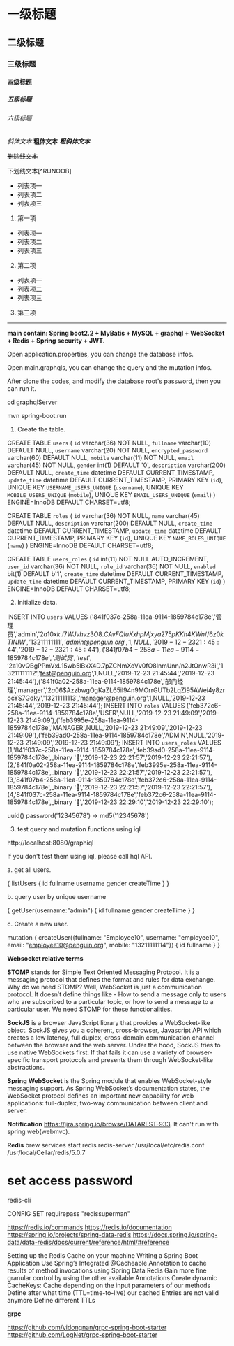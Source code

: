 # 一级标题
## 二级标题
### 三级标题
#### 四级标题
##### 五级标题
###### 六级标题

*斜体文本*
**粗体文本**
***粗斜体文本***

~~删除线文本~~

下划线文本[^RUNOOB]

* 列表项一
* 列表项二
* 列表项三

1. 第一项
* 列表项一
* 列表项二
* 列表项三
2. 第二项
- 列表项一
- 列表项二
- 列表项三
3. 第三项

***

**main contain: Spring boot2.2 + MyBatis + MySQL + graphql + WebSocket + Redis + Spring security + JWT.**

Open application.properties, you can change the database infos.

Open main.graphqls, you can change the query and the mutation infos.

After clone the codes, and modify the database root's password, then you can run it. 

cd graphqlServer

mvn spring-boot:run

1. Create the table.

CREATE TABLE `users` (
  `id` varchar(36) NOT NULL,
  `fullname` varchar(10) DEFAULT NULL,
  `username` varchar(20) NOT NULL,
  `encrypted_password` varchar(60) DEFAULT NULL,
  `mobile` varchar(11) NOT NULL,
  `email` varchar(45) NOT NULL,
  `gender` int(1) DEFAULT '0',
  `description` varchar(200) DEFAULT NULL,
  `create_time` datetime DEFAULT CURRENT_TIMESTAMP,
  `update_time` datetime DEFAULT CURRENT_TIMESTAMP,
  PRIMARY KEY (`id`),
  UNIQUE KEY `USERNAME_USERS_UNIQUE` (`username`),
  UNIQUE KEY `MOBILE_USERS_UNIQUE` (`mobile`),
  UNIQUE KEY `EMAIL_USERS_UNIQUE` (`email`)
) ENGINE=InnoDB DEFAULT CHARSET=utf8;

CREATE TABLE `roles` (
  `id` varchar(36) NOT NULL,
  `name` varchar(45) DEFAULT NULL,
  `description` varchar(200) DEFAULT NULL,
  `create_time` datetime DEFAULT CURRENT_TIMESTAMP,
  `update_time` datetime DEFAULT CURRENT_TIMESTAMP,
  PRIMARY KEY (`id`),
  UNIQUE KEY `NAME_ROLES_UNIQUE` (`name`)
) ENGINE=InnoDB DEFAULT CHARSET=utf8;

CREATE TABLE `users_roles` (
  `id` int(11) NOT NULL AUTO_INCREMENT,
  `user_id` varchar(36) NOT NULL,
  `role_id` varchar(36) NOT NULL,
  `enabled` bit(1) DEFAULT b'1',
  `create_time` datetime DEFAULT CURRENT_TIMESTAMP,
  `update_time` datetime DEFAULT CURRENT_TIMESTAMP,
  PRIMARY KEY (`id`)
) ENGINE=InnoDB DEFAULT CHARSET=utf8;

2. Initialize data.

INSERT INTO `users` VALUES ('841f037c-258a-11ea-9114-1859784c178e','管理员','admin','$2a$10$xk.I7WJvhvz3O8.CAvFQIuKxhpMjxya275pKKh4KWn//6z0kTINIW','13211111111','admin@penguin.org',1,NULL,'2019-12-23 21:45:44','2019-12-23 21:45:44'),('841f07b4-258a-11ea-9114-1859784c178e','测试员','test','$2a$10$vQBgPPmVxL15wb5lBxX4D.7pZCNmXoVv0fO8InmUnn/n2JtOnwR3i','13211111112','test@penguin.org',1,NULL,'2019-12-23 21:45:44','2019-12-23 21:45:44'),('841f0a02-258a-11ea-9114-1859784c178e','部门经理','manager','$2a$06$AzzbwgOgKaZL65il94n9MOrrGUTb2LqZi95AWei4y8zrocYS7Gdky','13211111113','manager@penguin.org',1,NULL,'2019-12-23 21:45:44','2019-12-23 21:45:44');
INSERT INTO `roles` VALUES ('feb372c6-258a-11ea-9114-1859784c178e','USER',NULL,'2019-12-23 21:49:09','2019-12-23 21:49:09'),('feb3995e-258a-11ea-9114-1859784c178e','MANAGER',NULL,'2019-12-23 21:49:09','2019-12-23 21:49:09'),('feb39ad0-258a-11ea-9114-1859784c178e','ADMIN',NULL,'2019-12-23 21:49:09','2019-12-23 21:49:09');
INSERT INTO `users_roles` VALUES (1,'841f037c-258a-11ea-9114-1859784c178e','feb39ad0-258a-11ea-9114-1859784c178e',_binary '','2019-12-23 22:21:57','2019-12-23 22:21:57'),(2,'841f0a02-258a-11ea-9114-1859784c178e','feb3995e-258a-11ea-9114-1859784c178e',_binary '','2019-12-23 22:21:57','2019-12-23 22:21:57'),(3,'841f07b4-258a-11ea-9114-1859784c178e','feb372c6-258a-11ea-9114-1859784c178e',_binary '','2019-12-23 22:21:57','2019-12-23 22:21:57'),(4,'841f037c-258a-11ea-9114-1859784c178e','feb372c6-258a-11ea-9114-1859784c178e',_binary '','2019-12-23 22:29:10','2019-12-23 22:29:10');

uuid()
password('12345678') -> md5('12345678')

3. test query and mutation functions using iql

http://localhost:8080/graphiql

If you don't test them using iql, please call hql API.

a. get all users.

{
  listUsers {
    id
    fullname
    username
    gender
    createTime
  }
}

b. query user by unique username

{
  getUser(username:"admin") {
    id
    fullname
    gender
    createTime
  }
}

c. Create a new user.

mutation {
  createUser({fullname: "Employee10", username: "employee10", email: "employee10@penguin.org", mobile: "13211111114"}) {
    id
    fullname
  }
}

**Websocket relative terms**

**STOMP** stands for Simple Text Oriented Messaging Protocol. It is a messaging protocol that defines the format and rules for data exchange.
Why do we need STOMP? Well, WebSocket is just a communication protocol. It doesn’t define things like - How to send a message only to users who are subscribed to a particular topic, or how to send a message to a particular user. We need STOMP for these functionalities.

**SockJS** is a browser JavaScript library that provides a WebSocket-like object. SockJS gives you a coherent, cross-browser, Javascript API which creates a low latency, full duplex, cross-domain communication channel between the browser and the web server.
Under the hood, SockJS tries to use native WebSockets first. If that fails it can use a variety of browser-specific transport protocols and presents them through WebSocket-like abstractions.

**Spring WebSocket** is the Spring module that enables WebSocket-style messaging support. As Spring WebSocket’s documentation states, the WebSocket protocol defines an important new capability for web applications: full-duplex, two-way communication between client and server.

**Notification**
https://jira.spring.io/browse/DATAREST-933. It can't run with spring web(webmvc).

**Redis**
 brew services start redis
 redis-server /usr/local/etc/redis.conf
/usr/local/Cellar/redis/5.0.7

# set access password
redis-cli

CONFIG SET requirepass "redissuperman"

https://redis.io/commands
https://redis.io/documentation
https://spring.io/projects/spring-data-redis
https://docs.spring.io/spring-data/data-redis/docs/current/reference/html/#reference

Setting up the Redis Cache on your machine
Writing a Spring Boot Application
Use Spring’s Integrated @Cacheable Annotation to cache results of method invocations using Spring Data Redis
Gain more fine granular control by using the other available Annotations
Create dynamic CacheKeys: Cache depending on the input parameters of our methods
Define after what time (TTL=time-to-live) our cached Entries are not valid anymore
Define different TTLs

**grpc**

https://github.com/yidongnan/grpc-spring-boot-starter
https://github.com/LogNet/grpc-spring-boot-starter
